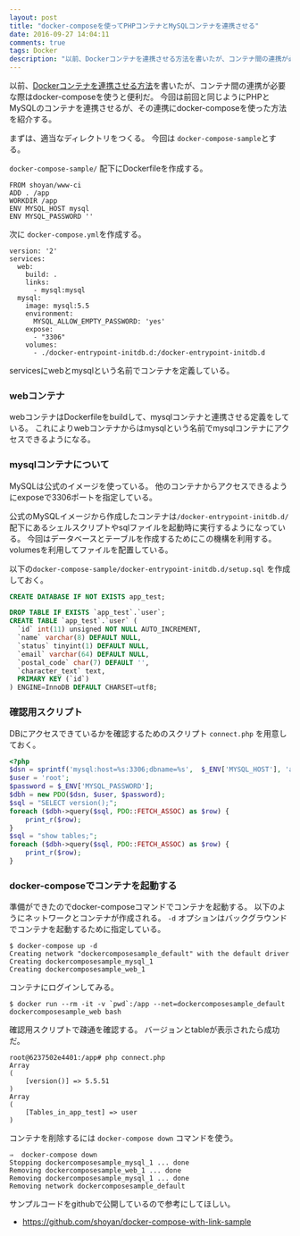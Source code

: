 ```yaml
---
layout: post
title: "docker-composeを使ってPHPコンテナとMySQLコンテナを連携させる"
date: 2016-09-27 14:04:11
comments: true
tags: Docker
description: "以前、Dockerコンテナを連携させる方法を書いたが、コンテナ間の連携が必要な際はdocker-composeを使うと便利だ。今回は前回と同じようにPHPとMySQLのコンテナを連携させるが、その連携にdocker-composeを使った方法を紹介する。"
---
```


以前、[Dockerコンテナを連携させる方法](/blog/2016/09/16/links-container-for-docker/)を書いたが、コンテナ間の連携が必要な際はdocker-composeを使うと便利だ。
今回は前回と同じようにPHPとMySQLのコンテナを連携させるが、その連携にdocker-composeを使った方法を紹介する。

まずは、適当なディレクトリをつくる。
今回は `docker-compose-sample`とする。

`docker-compose-sample/` 配下にDockerfileを作成する。

```
FROM shoyan/www-ci
ADD . /app
WORKDIR /app
ENV MYSQL_HOST mysql
ENV MYSQL_PASSWORD ''
```

次に `docker-compose.yml`を作成する。

```
version: '2'
services:
  web:
    build: .
    links:
      - mysql:mysql
  mysql:
    image: mysql:5.5
    environment:
      MYSQL_ALLOW_EMPTY_PASSWORD: 'yes'
    expose:
      - "3306"
    volumes:
      - ./docker-entrypoint-initdb.d:/docker-entrypoint-initdb.d
```

servicesにwebとmysqlという名前でコンテナを定義している。

### webコンテナ
webコンテナはDockerfileをbuildして、mysqlコンテナと連携させる定義をしている。
これによりwebコンテナからはmysqlという名前でmysqlコンテナにアクセスできるようになる。

### mysqlコンテナについて
MySQLは公式のイメージを使っている。
他のコンテナからアクセスできるようにexposeで3306ポートを指定している。

公式のMySQLイメージから作成したコンテナは`/docker-entrypoint-initdb.d/` 配下にあるシェルスクリプトやsqlファイルを起動時に実行するようになっている。
今回はデータベースとテーブルを作成するためにこの機構を利用する。
volumesを利用してファイルを配置している。

以下の`docker-compose-sample/docker-entrypoint-initdb.d/setup.sql` を作成しておく。

```sql
CREATE DATABASE IF NOT EXISTS app_test;

DROP TABLE IF EXISTS `app_test`.`user`;
CREATE TABLE `app_test`.`user` (
  `id` int(11) unsigned NOT NULL AUTO_INCREMENT,
  `name` varchar(8) DEFAULT NULL,
  `status` tinyint(1) DEFAULT NULL,
  `email` varchar(64) DEFAULT NULL,
  `postal_code` char(7) DEFAULT '',
  `character_text` text,
  PRIMARY KEY (`id`)
) ENGINE=InnoDB DEFAULT CHARSET=utf8;
```

### 確認用スクリプト

DBにアクセスできているかを確認するためのスクリプト `connect.php` を用意しておく。

```php
<?php
$dsn = sprintf('mysql:host=%s:3306;dbname=%s',  $_ENV['MYSQL_HOST'], 'app_test');
$user = 'root';
$password = $_ENV['MYSQL_PASSWORD'];
$dbh = new PDO($dsn, $user, $password);
$sql = "SELECT version();";
foreach ($dbh->query($sql, PDO::FETCH_ASSOC) as $row) {
    print_r($row);
}
$sql = "show tables;";
foreach ($dbh->query($sql, PDO::FETCH_ASSOC) as $row) {
    print_r($row);
}
```

### docker-composeでコンテナを起動する

準備ができたのでdocker-composeコマンドでコンテナを起動する。
以下のようにネットワークとコンテナが作成される。
`-d` オプションはバックグラウンドでコンテナを起動するために指定している。

```text
$ docker-compose up -d
Creating network "dockercomposesample_default" with the default driver
Creating dockercomposesample_mysql_1
Creating dockercomposesample_web_1
```

コンテナにログインしてみる。

```
$ docker run --rm -it -v `pwd`:/app --net=dockercomposesample_default dockercomposesample_web bash
```

確認用スクリプトで疎通を確認する。
バージョンとtableが表示されたら成功だ。

```
root@6237502e4401:/app# php connect.php
Array
(
    [version()] => 5.5.51
)
Array
(
    [Tables_in_app_test] => user
)
```

コンテナを削除するには `docker-compose down` コマンドを使う。

```
⇒  docker-compose down
Stopping dockercomposesample_mysql_1 ... done
Removing dockercomposesample_web_1 ... done
Removing dockercomposesample_mysql_1 ... done
Removing network dockercomposesample_default
```

サンプルコードをgithubで公開しているので参考にしてほしい。

* https://github.com/shoyan/docker-compose-with-link-sample
